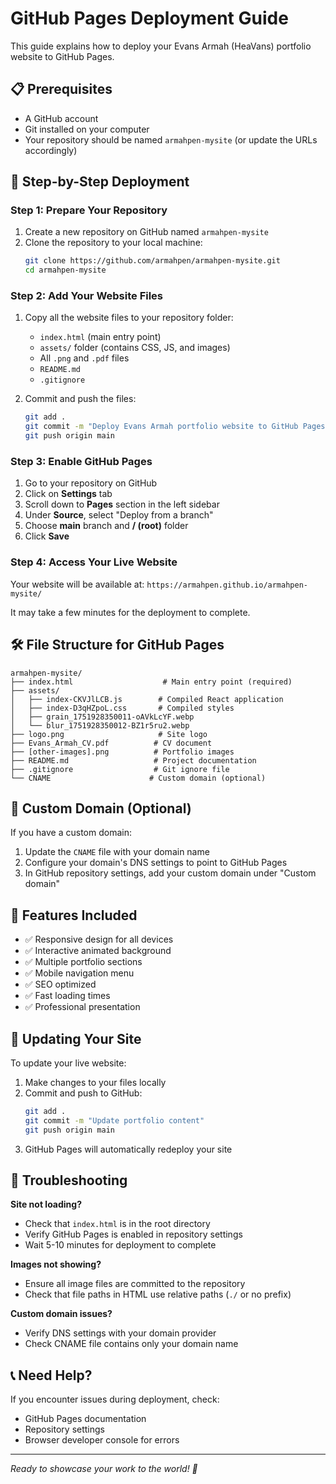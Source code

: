 # GitHub Pages Deployment Guide

This guide explains how to deploy your Evans Armah (HeaVans) portfolio website to GitHub Pages.

## 📋 Prerequisites

- A GitHub account
- Git installed on your computer
- Your repository should be named `armahpen-mysite` (or update the URLs accordingly)

## 🚀 Step-by-Step Deployment

### Step 1: Prepare Your Repository

1. Create a new repository on GitHub named `armahpen-mysite`
2. Clone the repository to your local machine:
   ```bash
   git clone https://github.com/armahpen/armahpen-mysite.git
   cd armahpen-mysite
   ```

### Step 2: Add Your Website Files

1. Copy all the website files to your repository folder:
   - `index.html` (main entry point)
   - `assets/` folder (contains CSS, JS, and images)
   - All `.png` and `.pdf` files
   - `README.md`
   - `.gitignore`

2. Commit and push the files:
   ```bash
   git add .
   git commit -m "Deploy Evans Armah portfolio website to GitHub Pages"
   git push origin main
   ```

### Step 3: Enable GitHub Pages

1. Go to your repository on GitHub
2. Click on **Settings** tab
3. Scroll down to **Pages** section in the left sidebar
4. Under **Source**, select "Deploy from a branch"
5. Choose **main** branch and **/ (root)** folder
6. Click **Save**

### Step 4: Access Your Live Website

Your website will be available at:
`https://armahpen.github.io/armahpen-mysite/`

It may take a few minutes for the deployment to complete.

## 🛠️ File Structure for GitHub Pages

```
armahpen-mysite/
├── index.html                    # Main entry point (required)
├── assets/
│   ├── index-CKVJlLCB.js        # Compiled React application
│   ├── index-D3qHZpoL.css       # Compiled styles
│   ├── grain_1751928350011-oAVkLcYF.webp
│   └── blur_1751928350012-BZ1r5ru2.webp
├── logo.png                     # Site logo
├── Evans_Armah_CV.pdf          # CV document
├── [other-images].png          # Portfolio images
├── README.md                   # Project documentation
├── .gitignore                  # Git ignore file
└── CNAME                      # Custom domain (optional)
```

## 🔧 Custom Domain (Optional)

If you have a custom domain:

1. Update the `CNAME` file with your domain name
2. Configure your domain's DNS settings to point to GitHub Pages
3. In GitHub repository settings, add your custom domain under "Custom domain"

## 📱 Features Included

- ✅ Responsive design for all devices
- ✅ Interactive animated background
- ✅ Multiple portfolio sections
- ✅ Mobile navigation menu
- ✅ SEO optimized
- ✅ Fast loading times
- ✅ Professional presentation

## 🔄 Updating Your Site

To update your live website:

1. Make changes to your files locally
2. Commit and push to GitHub:
   ```bash
   git add .
   git commit -m "Update portfolio content"
   git push origin main
   ```
3. GitHub Pages will automatically redeploy your site

## 🐛 Troubleshooting

**Site not loading?**
- Check that `index.html` is in the root directory
- Verify GitHub Pages is enabled in repository settings
- Wait 5-10 minutes for deployment to complete

**Images not showing?**
- Ensure all image files are committed to the repository
- Check that file paths in HTML use relative paths (`./` or no prefix)

**Custom domain issues?**
- Verify DNS settings with your domain provider
- Check CNAME file contains only your domain name

## 📞 Need Help?

If you encounter issues during deployment, check:
- GitHub Pages documentation
- Repository settings
- Browser developer console for errors

---

*Ready to showcase your work to the world! 🚀*